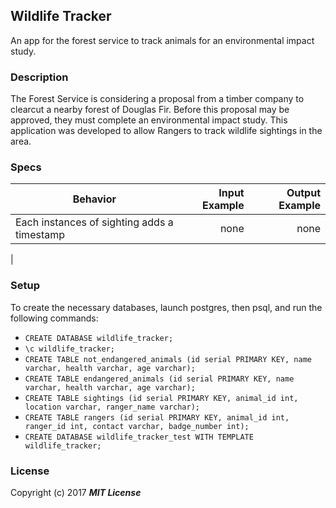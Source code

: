 ## Wildlife Tracker

An app for the forest service to track animals for an environmental impact study.

### Description

The Forest Service is considering a proposal from a timber company to clearcut a nearby forest of Douglas Fir. Before this proposal may be approved, they must complete an environmental impact study. This application was developed to allow Rangers to track wildlife sightings in the area.

### Specs


| Behavior                   | Input Example     | Output Example    |
| -------------------------- | -----------------:| -----------------:|
| Each instances of sighting adds a timestamp | none | none |
|

### Setup

To create the necessary databases, launch postgres, then psql, and run the following commands:

* `CREATE DATABASE wildlife_tracker;`
* `\c wildlife_tracker;`
* `CREATE TABLE not_endangered_animals (id serial PRIMARY KEY, name varchar, health varchar, age varchar);`
* `CREATE TABLE endangered_animals (id serial PRIMARY KEY, name varchar, health varchar, age varchar);`
* `CREATE TABLE sightings (id serial PRIMARY KEY, animal_id int, location varchar, ranger_name varchar);`
* `CREATE TABLE rangers (id serial PRIMARY KEY, animal_id int, ranger_id int, contact varchar, badge_number int);`
* `CREATE DATABASE wildlife_tracker_test WITH TEMPLATE wildlife_tracker;`


### License

Copyright (c) 2017 **_MIT License_**
